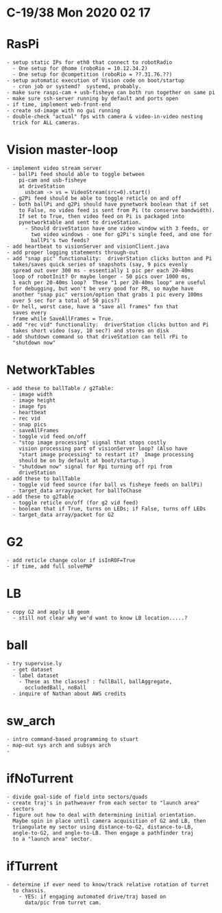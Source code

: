 # C-19/38 Mon 2020 02 17
  # RasPi
    - setup static IPs for eth0 that connect to robotRadio
      - One setup for @home (roboRio = 10.12.34.2)
      - One setup for @competition (roboRio = ??.31.76.??)
    - setup automatic execution of Vision code on boot/startup
      - cron job or systemd?  systemd, probably.
    - make sure raspi-cam + usb-fisheye can both run together on same pi
    - make sure ssh-server running by default and ports open
    - if time, implement web-front-end
    - create sd-image with no gui running
    - double-check "actual" fps with camera & video-in-video nesting
      trick for ALL cameras.

  # Vision master-loop
    - implement video stream server
      - ballPi feed should able to toggle between 
        pi-cam and usb-fisheye
        at driveStation
          usbcam -> vs = VideoStream(src=0).start()
      - g2Pi feed should be able to toggle reticle on and off
      - both ballPi and g2Pi should have pynetwork boolean that if set
        to False, no video feed is sent from Pi (to conserve bandwidth).
        If set to True, then video feed on Pi is packaged into
        pynetworktable and sent to driveStation.  
          - Should driveStation have one video window with 3 feeds, or
            two video windows - one for g2Pi's single feed, and one for
            ballPi's two feeds?
    - add heartbeat to visionServer and visionClient.java
    - add proper logging statements through-out
    - add "snap pic" functionality:  driverStation clicks button and Pi
      takes/saves quick series of snapshots (say, 9 pics evenly 
      spread out over 300 ms - essentially 1 pic per each 20-40ms
      loop of robotInit? Or maybe longer - 50 pics over 1000 ms, 
      1 each per 20-40ms loop?  These "1 per 20-40ms loop" are useful 
      for debugging, but won't be very good for PR, so maybe have 
      another "snap pic" version/option that grabs 1 pic every 100ms 
      over 5 sec for a total of 50 pics?)
    - Or hell, worst case, have a "save all frames" fxn that 
      saves every
      frame while SaveAllFrames = True.
    - add "rec vid" functionality:  driverStation clicks button and Pi
      takes short video (say, 10 sec?) and stores on disk
    - add shutdown command so that driveStation can tell rPi to
      "shutdown now"
    
  # NetworkTables
    - add these to ballTable / g2Table:
      - image width
      - image height
      - image fps
      - heartbeat
      - rec vid
      - snap pics
      - saveAllFrames
      - toggle vid feed on/off
      - "stop image processing" signal that stops costly 
        vision processing part of visionServer loop? (Also have 
        "start image processing" to restart it?  Image processing 
        should be on by default at boot/startup.)
      - "shutdown now" signal for Rpi turning off rpi from 
        driveStation
    - add these to ballTable
      - toggle vid feed source (for ball vs fisheye feeds on ballPi)
      - target_data array/packet for ballToChase
    - add these to g2Table
      - toggle reticle on/off (for g2 vid feed)
      - boolean that if True, turns on LEDs; if False, turns off LEDs
      - target_data array/packet for G2


  # G2
    - add reticle change color if isInROF=True
    - if time, add full solvePNP

  # LB
    - copy G2 and apply LB geom
      - still not clear why we'd want to know LB location.....?

  # ball
    - try supervise.ly
      - get dataset
      - label dataset
        - These as the classes? : fullBall, ballAggregate, 
          occludedBall, noBall
      - inquire of Nathan about AWS credits

  # sw_arch
    - intro command-based programming to stuart
    - map-out sys arch and subsys arch
    - 

  # ifNoTurrent
    - divide goal-side of field into sectors/quads
    - create traj's in pathweaver from each sector to "launch area"
      sectors
    - figure out how to deal with determining initial orientation.  
      Maybe spin in place until camera acquisition of G2 and LB, then 
      triangulate my sector using distance-to-G2, distance-to-LB, 
      angle-to-G2, and angle-to-LB. Then engage a pathfinder traj 
      to a "launch area" sector.

  # ifTurrent
    - determine if ever need to know/track relative rotation of turret
      to chassis.
        - YES: if engaging automated drive/traj based on 
          data/pic from turret cam.


   




  
